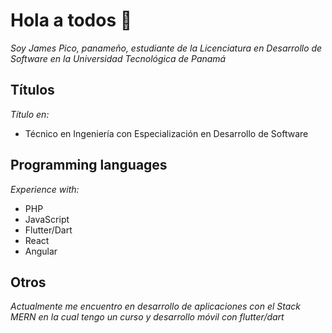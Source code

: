 # Hola a todos 👋
_Soy James Pico, panameño, estudiante de la Licenciatura en Desarrollo de Software en la Universidad Tecnológica de Panamá_
## Títulos
_Título en:_
* Técnico en Ingeniería con Especialización en Desarrollo de Software
## Programming languages
_Experience with:_
* PHP
* JavaScript
* Flutter/Dart
* React
* Angular
## Otros
_Actualmente me encuentro en desarrollo de aplicaciones con el Stack MERN en la cual tengo un curso y desarrollo móvil con flutter/dart_
<!--
**jamespd10/jamespd10** is a ✨ _special_ ✨ repository because its `README.md` (this file) appears on your GitHub profile.

Here are some ideas to get you started:

- 🔭 I’m currently working on ...
- 🌱 I’m currently learning ...
- 👯 I’m looking to collaborate on ...
- 🤔 I’m looking for help with ...
- 💬 Ask me about ...
- 📫 How to reach me: ...
- 😄 Pronouns: ...
- ⚡ Fun fact: ...
-->
